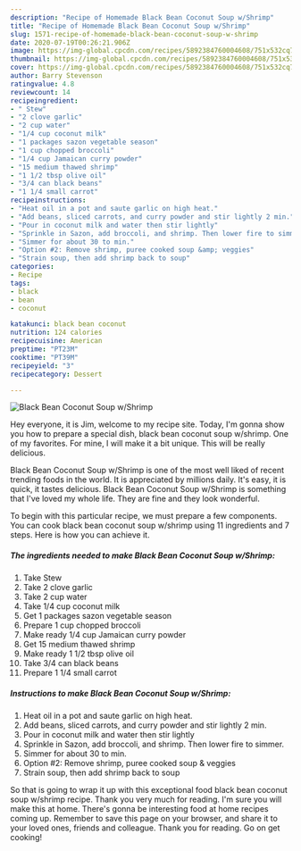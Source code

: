 ```yaml
---
description: "Recipe of Homemade Black Bean Coconut Soup w/Shrimp"
title: "Recipe of Homemade Black Bean Coconut Soup w/Shrimp"
slug: 1571-recipe-of-homemade-black-bean-coconut-soup-w-shrimp
date: 2020-07-19T00:26:21.906Z
image: https://img-global.cpcdn.com/recipes/5892384760004608/751x532cq70/black-bean-coconut-soup-wshrimp-recipe-main-photo.jpg
thumbnail: https://img-global.cpcdn.com/recipes/5892384760004608/751x532cq70/black-bean-coconut-soup-wshrimp-recipe-main-photo.jpg
cover: https://img-global.cpcdn.com/recipes/5892384760004608/751x532cq70/black-bean-coconut-soup-wshrimp-recipe-main-photo.jpg
author: Barry Stevenson
ratingvalue: 4.8
reviewcount: 14
recipeingredient:
- " Stew"
- "2 clove garlic"
- "2 cup water"
- "1/4 cup coconut milk"
- "1 packages sazon vegetable season"
- "1 cup chopped broccoli"
- "1/4 cup Jamaican curry powder"
- "15 medium thawed shrimp"
- "1 1/2 tbsp olive oil"
- "3/4 can black beans"
- "1 1/4 small carrot"
recipeinstructions:
- "Heat oil in a pot and saute garlic on high heat."
- "Add beans, sliced carrots, and curry powder and stir lightly 2 min."
- "Pour in coconut milk and water then stir lightly"
- "Sprinkle in Sazon, add broccoli, and shrimp. Then lower fire to simmer."
- "Simmer for about 30 to min."
- "Option #2: Remove shrimp, puree cooked soup &amp; veggies"
- "Strain soup, then add shrimp back to soup"
categories:
- Recipe
tags:
- black
- bean
- coconut

katakunci: black bean coconut 
nutrition: 124 calories
recipecuisine: American
preptime: "PT23M"
cooktime: "PT39M"
recipeyield: "3"
recipecategory: Dessert

---
```



![Black Bean Coconut Soup w/Shrimp](https://img-global.cpcdn.com/recipes/5892384760004608/751x532cq70/black-bean-coconut-soup-wshrimp-recipe-main-photo.jpg)

Hey everyone, it is Jim, welcome to my recipe site. Today, I'm gonna show you how to prepare a special dish, black bean coconut soup w/shrimp. One of my favorites. For mine, I will make it a bit unique. This will be really delicious.

Black Bean Coconut Soup w/Shrimp is one of the most well liked of recent trending foods in the world. It is appreciated by millions daily. It's easy, it is quick, it tastes delicious. Black Bean Coconut Soup w/Shrimp is something that I've loved my whole life. They are fine and they look wonderful.




To begin with this particular recipe, we must prepare a few components. You can cook black bean coconut soup w/shrimp using 11 ingredients and 7 steps. Here is how you can achieve it.

<!--inarticleads1-->

##### The ingredients needed to make Black Bean Coconut Soup w/Shrimp:

1. Take  Stew
1. Take 2 clove garlic
1. Take 2 cup water
1. Take 1/4 cup coconut milk
1. Get 1 packages sazon vegetable season
1. Prepare 1 cup chopped broccoli
1. Make ready 1/4 cup Jamaican curry powder
1. Get 15 medium thawed shrimp
1. Make ready 1 1/2 tbsp olive oil
1. Take 3/4 can black beans
1. Prepare 1 1/4 small carrot




<!--inarticleads2-->

##### Instructions to make Black Bean Coconut Soup w/Shrimp:

1. Heat oil in a pot and saute garlic on high heat.
1. Add beans, sliced carrots, and curry powder and stir lightly 2 min.
1. Pour in coconut milk and water then stir lightly
1. Sprinkle in Sazon, add broccoli, and shrimp. Then lower fire to simmer.
1. Simmer for about 30 to min.
1. Option #2: Remove shrimp, puree cooked soup &amp; veggies
1. Strain soup, then add shrimp back to soup




So that is going to wrap it up with this exceptional food black bean coconut soup w/shrimp recipe. Thank you very much for reading. I'm sure you will make this at home. There's gonna be interesting food at home recipes coming up. Remember to save this page on your browser, and share it to your loved ones, friends and colleague. Thank you for reading. Go on get cooking!
